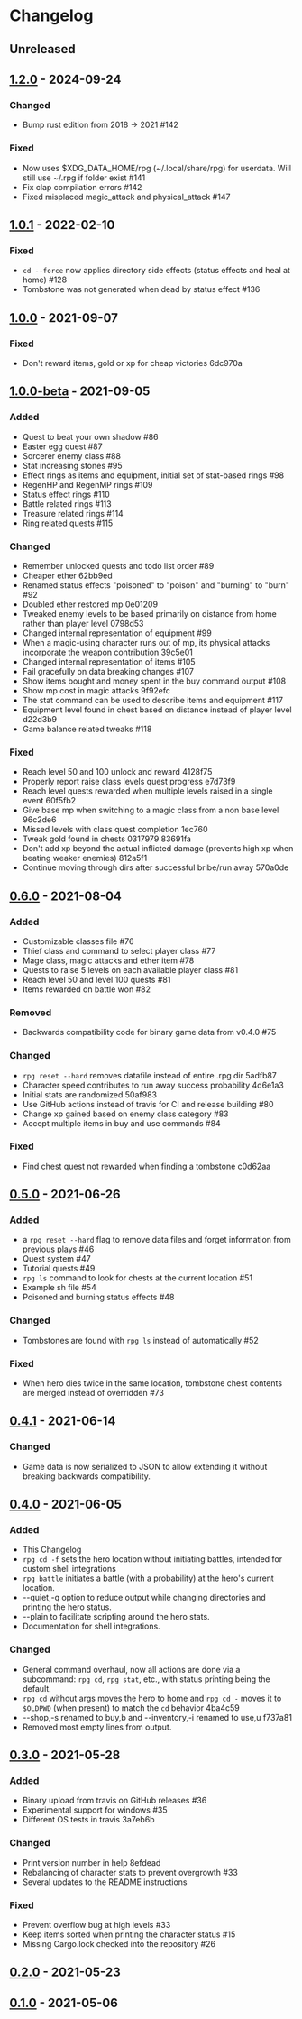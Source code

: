 # Changelog

## Unreleased

## [1.2.0](https://github.com/facundoolano/rpg-cli/releases/tag/1.2.0) - 2024-09-24
### Changed
* Bump rust edition from 2018 -> 2021 #142

### Fixed
* Now uses $XDG_DATA_HOME/rpg (~/.local/share/rpg) for userdata. Will still use ~/.rpg if folder exist #141
* Fix clap compilation errors #142
* Fixed misplaced magic_attack and physical_attack #147


## [1.0.1](https://github.com/facundoolano/rpg-cli/releases/tag/1.0.1) - 2022-02-10
### Fixed
* `cd --force` now applies directory side effects (status effects and heal at home) #128
* Tombstone was not generated when dead by status effect #136

## [1.0.0](https://github.com/facundoolano/rpg-cli/releases/tag/1.0.0) - 2021-09-07
### Fixed
* Don't reward items, gold or xp for cheap victories 6dc970a

## [1.0.0-beta](https://github.com/facundoolano/rpg-cli/releases/tag/1.0.0-beta) - 2021-09-05
### Added
* Quest to beat your own shadow #86
* Easter egg quest  #87
* Sorcerer enemy class  #88
* Stat increasing stones #95
* Effect rings as items and equipment, initial set of stat-based rings #98
* RegenHP and RegenMP rings #109
* Status effect rings #110
* Battle related rings #113
* Treasure related rings #114
* Ring related quests #115

### Changed
* Remember unlocked quests and todo list order #89
* Cheaper ether 62bb9ed
* Renamed status effects "poisoned" to "poison" and "burning" to "burn" #92
* Doubled ether restored mp 0e01209
* Tweaked enemy levels to be based primarily on distance from home rather than player level 0798d53
* Changed internal representation of equipment #99
* When a magic-using character runs out of mp, its physical attacks incorporate the weapon contribution 39c5e01
* Changed internal representation of items #105
* Fail gracefully on data breaking changes #107
* Show items bought and money spent in the buy command output #108
* Show mp cost in magic attacks 9f92efc
* The stat command can be used to describe items and equipment #117
* Equipment level found in chest based on distance instead of player level d22d3b9
* Game balance related tweaks #118

### Fixed
* Reach level 50 and 100 unlock and reward 4128f75
* Properly report raise class levels quest progress e7d73f9
* Reach level quests rewarded when multiple levels raised in a single event 60f5fb2
* Give base mp when switching to a magic class from a non base level 96c2de6
* Missed levels with class quest completion 1ec760
* Tweak gold found in chests 0317979 83691fa
* Don't add xp beyond the actual inflicted damage (prevents high xp when beating weaker enemies) 812a5f1
* Continue moving through dirs after successful bribe/run away 570a0de

## [0.6.0](https://github.com/facundoolano/rpg-cli/releases/tag/0.6.0) - 2021-08-04
### Added
* Customizable classes file #76
* Thief class and command to select player class #77
* Mage class, magic attacks and ether item #78
* Quests to raise 5 levels on each available player class #81
* Reach level 50 and level 100 quests #81
* Items rewarded on battle won #82

### Removed
* Backwards compatibility code for binary game data from v0.4.0 #75

### Changed
* `rpg reset --hard` removes datafile instead of entire .rpg dir 5adfb87
* Character speed contributes to run away success probability 4d6e1a3
* Initial stats are randomized 50af983
* Use GitHub actions instead of travis for CI and release building #80
* Change xp gained based on enemy class category #83
* Accept multiple items in buy and use commands #84

### Fixed
* Find chest quest not rewarded when finding a tombstone c0d62aa

## [0.5.0](https://github.com/facundoolano/rpg-cli/releases/tag/0.5.0) - 2021-06-26
### Added
* a `rpg reset --hard` flag to remove data files and forget information from previous plays #46
* Quest system #47
* Tutorial quests #49
* `rpg ls` command to look for chests at the current location #51
* Example sh file #54
* Poisoned and burning status effects #48

### Changed
* Tombstones are found with `rpg ls` instead of automatically #52

### Fixed
* When hero dies twice in the same location, tombstone chest contents
are merged instead of overridden #73

## [0.4.1](https://github.com/facundoolano/rpg-cli/releases/tag/0.4.1) - 2021-06-14
### Changed
* Game data is now serialized to JSON to allow extending it without breaking backwards compatibility.

## [0.4.0](https://github.com/facundoolano/rpg-cli/releases/tag/0.4.0) - 2021-06-05
### Added
* This Changelog
* `rpg cd -f` sets the hero location without initiating battles, intended for custom shell integrations
* `rpg battle` initiates a battle (with a probability) at the hero's current location.
* --quiet,-q option to reduce output while changing directories and printing the hero status.
* --plain to facilitate scripting around the hero stats.
* Documentation for shell integrations.

### Changed
* General command overhaul, now all actions are done via a subcommand: `rpg cd`, `rpg stat`, etc., with status printing being the default.
* `rpg cd` without args moves the hero to home and `rpg cd -` moves it to `$OLDPWD` (when present) to match the `cd` behavior 4ba4c59
* --shop,-s renamed to buy,b and --inventory,-i renamed to use,u f737a81
* Removed most empty lines from output.

## [0.3.0](https://github.com/facundoolano/rpg-cli/releases/tag/0.3.0) - 2021-05-28
### Added
* Binary upload from travis on GitHub releases #36
* Experimental support for windows #35
* Different OS tests in travis 3a7eb6b

### Changed
* Print version number in help 8efdead
* Rebalancing of character stats to prevent overgrowth #33
* Several updates to the README instructions

### Fixed
* Prevent overflow bug at high levels #33
* Keep items sorted when printing the character status #15
* Missing Cargo.lock checked into the repository #26

## [0.2.0](https://github.com/facundoolano/rpg-cli/releases/tag/0.2.0) - 2021-05-23

## [0.1.0](https://github.com/facundoolano/rpg-cli/releases/tag/0.1.0) - 2021-05-06
